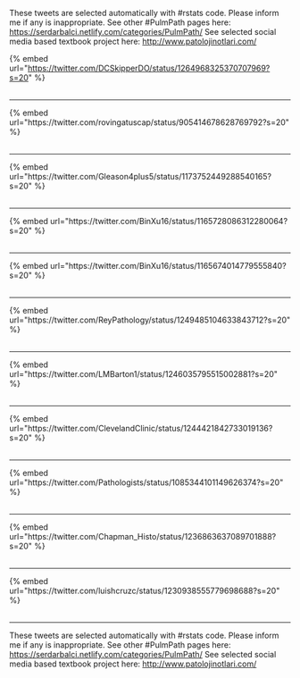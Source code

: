 

These tweets are selected automatically with #rstats code. Please inform me if any is inappropriate.
See other #PulmPath pages here: https://serdarbalci.netlify.com/categories/PulmPath/ 
See selected social media based textbook project here: http://www.patolojinotlari.com/

{% embed url="https://twitter.com/DCSkipperDO/status/1264968325370707969?s=20" %}<br>
<br>
<hr>
{% embed url="https://twitter.com/rovingatuscap/status/905414678628769792?s=20" %}<br>
<br>
<hr>
{% embed url="https://twitter.com/Gleason4plus5/status/1173752449288540165?s=20" %}<br>
<br>
<hr>
{% embed url="https://twitter.com/BinXu16/status/1165728086312280064?s=20" %}<br>
<br>
<hr>
{% embed url="https://twitter.com/BinXu16/status/1165674014779555840?s=20" %}<br>
<br>
<hr>
{% embed url="https://twitter.com/ReyPathology/status/1249485104633843712?s=20" %}<br>
<br>
<hr>
{% embed url="https://twitter.com/LMBarton1/status/1246035795515002881?s=20" %}<br>
<br>
<hr>
{% embed url="https://twitter.com/ClevelandClinic/status/1244421842733019136?s=20" %}<br>
<br>
<hr>
{% embed url="https://twitter.com/Pathologists/status/1085344101149626374?s=20" %}<br>
<br>
<hr>
{% embed url="https://twitter.com/Chapman_Histo/status/1236863637089701888?s=20" %}<br>
<br>
<hr>
{% embed url="https://twitter.com/luishcruzc/status/1230938555779698688?s=20" %}<br>
<br>
<hr>


These tweets are selected automatically with #rstats code. Please inform me if any is inappropriate.
See other #PulmPath pages here: https://serdarbalci.netlify.com/categories/PulmPath/ 
See selected social media based textbook project here: http://www.patolojinotlari.com/
